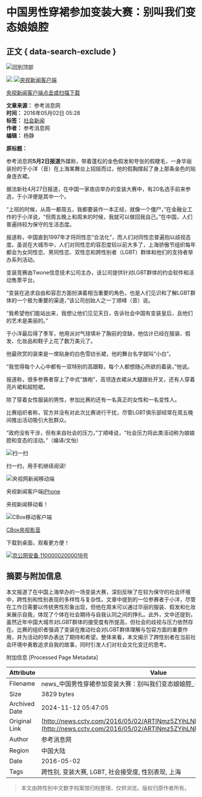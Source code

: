 # 中国男性穿裙参加变装大赛：别叫我们变态娘娘腔

## 正文 { data-search-exclude }


![回到顶部](https://p5.img.cctvpic.com/photoAlbum/templet/common/DEPA1399431580096718/gotop_140616.jpg)

![](https://p5.img.cctvpic.com/photoAlbum/templet/common/DEPA1400048814847511/X01_140617.jpg) [![央视新闻客户端](https://p1.img.cctvpic.com/photoAlbum/page/performance/img/2015/7/9/1436410142930_194.jpg)](http://app.cntv.cn/appkhdxz/ysxwydb/index.shtml)

[央视新闻客户端点击或扫描下载](http://app.cntv.cn/appkhdxz/ysxwydb/index.shtml)

**文章来源：** 参考消息网  
**时间：** 2016年05月02日 05:28  
**标签：** [社会新闻](http://news.cctv.com/society_old/)  
**作者：** 参考消息网  
**编辑：** 杨静  

**原标题：**

参考消息网**5月2日报道**外媒称，带着蓬松的金色假发和夸张的假睫毛，一身华丽装扮的于小洋（音）在上海某舞台上招摇而过，他的假胸撑起了身上那条金色的贴身连衣裙。

据法新社4月27日报道，在中国一家夜店举办的变装大赛中，有20名选手前来参选，于小洋便是其中一个。

“上班的时候，从周一都周五，我都要装作一本正经，就像一个僵尸，”在金融业工作的于小洋说，“但周五晚上和周末的时候，我就可以做回我自己。”在中国，人们普遍持较为保守的生活态度。

报道称，中国直到1997年才将同性恋“合法化”，而人们对同性恋普遍抱以歧视态度。虽说在大城市中，人们对同性恋的容忍度较以前大多了，上海骄傲节组织每年都会为女同性恋、男同性恋、双性恋和跨性别者（LGBT）群体和他们的支持者举办系列活动。

变装竞赛由Twone信息技术公司主办，该公司提供针对LGBT群体的约会软件和活动售票平台。

“变装在追求自由和容忍方面扮演着相当重要的角色，也是人们见识和了解LGBT群体的一个极为重要的渠道，”该公司创始人之一丁顺峰（音）说。

“我希望他们能站出来，我想让他们见见天日，告诉社会中国有变装皇后，且他们的艺术是美丽的。”

于小洋最后得了季军，他用派对气球填补了胸前的空缺，他估计已经在服装、假发、化妆品和鞋子上花了数万美元了。

他最欣赏的装束是一席贴身的白色雪纺长裙，他的舞台名字就叫“小白”。

“我觉得每个人心中都有一双特别的高跟鞋，每个人都想随心所欲的着装，”他说。

报道称，很多参赛者穿上了中式“旗袍”，高领连衣裙从大腿跟处开叉，还有人穿着亮片裙和超短裙。

除了穿着女性服装的男性，参加比赛的还有一名真正的女性和一名变性人。

比赛组织者称，官方并没有对此次比赛进行干扰，尽管LGBT俱乐部经常在周五晚间推出活动吸引大批群众。

“政府没有干涉，但有来自社会的压力，”丁顺峰说，“社会压力将此类活动称为娘娘腔和变态的活动。”（编译/文怡）

![扫一扫](https://p1.img.cctvpic.com/photoAlbum/page/performance/img/2015/7/11/1436583847241_479.jpg)

扫一扫，用手机继续阅读!

![央视网新闻移动端](https://p2.img.cctvpic.com/photoAlbum/page/performance/img/2014/5/6/1399367566002_693.png)

央视新闻客户端[iPhone](https://itunes.apple.com/cn/app/yang-shi-xin-wen/id467289231?mt=8)

央视新闻移动看！

![CBox移动客户端](https://p1.img.cctvpic.com/photoAlbum/page/performance/img/2014/5/6/1399367634031_816.png)

[CBox央视影音](http://app.cctv.com/appkhdxz/ydb/index.shtml)

下载到桌面，观看更方便！

[![](https://www.cctv.com/nettv/newCMS/endPage/end_files/ghs.png)京公网安备 11000002000018号](http://www.beian.gov.cn/portal/registerSystemInfo?recordcode=11000002000018)

## 摘要与附加信息

<!-- tcd_abstract -->
本文报道了在中国上海举办的一场变装大赛，深刻反映了在较为保守的社会环境中，跨性别和性别表现的多样性与复杂性。文章中提到的一位参赛者于小洋，尽管在工作日需要以传统男性形象出现，但他在周末可以通过华丽的服装、假发和化妆来展示自我，体现了个体在社会期待与自我认同之间的挣扎。此外，文中还提到，虽然近年中国大城市对LGBT群体的接受度有所提高，但社会的歧视与压力依然存在。比赛的组织者强调了变装在推动社会对LGBT群体理解与包容方面的重要作用，并为活动的举办表达了期待和希望。整体来看，本文揭示了跨性别者在当前社会环境中勇敢追求自我的故事，同时引发人们对社会文化变迁的思考。
<!-- tcd_abstract_end -->

附加信息 [Processed Page Metadata]

| Attribute       | Value                                  |
|-----------------|----------------------------------------|
| Filename        | news_中国男性穿裙参加变装大赛：别叫我们变态娘娘腔_-_新闻频道.md                             |
| Size            | 3829 bytes                           |
| Archived Date   | 2024-11-12 05:47:05                             |
| Original Link   | [http://news.cctv.com/2016/05/02/ARTINmz5ZYihLNM9WjYmT9iF160502.shtml](http://news.cctv.com/2016/05/02/ARTINmz5ZYihLNM9WjYmT9iF160502.shtml)                       |
| Author          | 参考消息网                               |
| Region          | 中国大陆                               |
| Date            | 2016-05-02                                 |
| Tags            | 跨性别, 变装大赛, LGBT, 社会接受度, 性别表现, 上海                                 |
>
> 本文由跨性别中文数字档案馆归档整理，仅供浏览。版权归原作者所有。
>